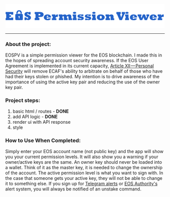 ![](https://github.com/NatPDeveloper/eos-permission-viewer/blob/master/public/EOSPV_logo.png?raw=true)

- - - -

### About the project: ### 

EOSPV is a simple permission viewer for the EOS blockchain. I made this in the hopes of spreading account security awareness. If the EOS User Agreement is implemented in its current capacity, [Article XII — Personal Security](https://medium.com/eos-new-york/eos-platform-user-agreement-v2-0-c0cc2496e650) will remove ECAF's ability to arbitrate on behalf of those who have had their keys stolen or phished.  My intention is to drive awareness of the importance of using the active key pair and reducing the use of the owner key pair.

### Project steps: ### 

1. basic html / routes - **DONE**
2. add API logic - **DONE**
3. render ui with API response
4. style

### How to Use When Completed: ### 

Simply enter your EOS account name (not public key) and the app will show you your current permission levels. It will also show you a warning if your owner/active keys are the same. An owner key should never be loaded into a wallet. Think of it as the master key, it is needed to change the ownership of the account. The active permission level is what you want to sign with. In the case that someone gets your active key, they will not be able to change it to something else. If you sign up for [Telegram alerts](https://t.me/EOSAlarmEBot) or [EOS Authority's](https://eosauthority.com/alerts) alert system, you will always be notified of an unstake command.
